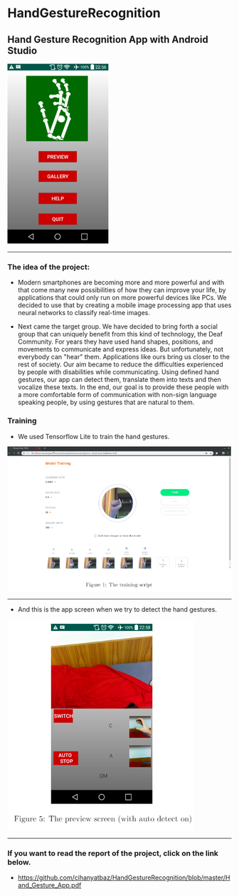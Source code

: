 # HandGestureRecognition

## **Hand Gesture Recognition App with Android Studio**

![Menu Screen](images/menu.PNG?raw=true "Menu Screen")

-----------------------------------------------------------------------------------------------------------------------------------


### **The idea of the project:**

* Modern smartphones are becoming more and more powerful and with that come many new possibilities of how they can improve your life, by applications that could only run on more powerful devices like PCs. We decided to use that by creating a mobile image processing app that uses neural networks to classify real-time images.


* Next came the target group. We have decided to bring forth a social group that can uniquely benefit from this kind of technology, the Deaf Community. For years they have used hand shapes, positions, and movements to communicate and express ideas. But unfortunately, not everybody can "hear" them. Applications like ours bring us closer to the rest of society. Our aim became to reduce the difficulties experienced by people with disabilities while communicating. Using defined hand gestures, our app can detect them, translate them into texts and then vocalize these texts. In the end, our goal is to provide these people with a more comfortable form of communication with non-sign language speaking people, by using gestures that are natural to them.


 

### **Training**

* We used Tensorflow Lite to train the hand gestures.

![About Us](images/training.PNG?raw=true "Training Screen")

   

-----------------------------------------------------------------------------------------------------------------------------------


   
* And this is the app screen when we try to detect the hand gestures.

![About Us](images/preview_screen.PNG?raw=true "Training Screen")



-----------------------------------------------------------------------------------------------------------------------------------

### **If you want to read the report of the project, click on the link below.**

* https://github.com/cihanyatbaz/HandGestureRecognition/blob/master/Hand_Gesture_App.pdf
